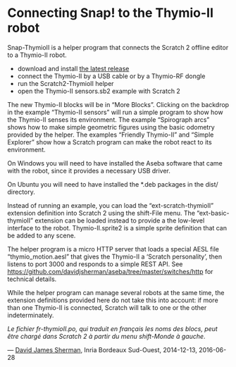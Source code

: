 # Connecting Snap! to the Thymio-II robot

Snap-ThymioII is a helper program that connects the Scratch 2 offline editor to a Thymio-II robot.

- download and install [the latest release](https://github.com/davidjsherman/inirobot-scratch-thymioII/releases)
- connect the Thymio-II by a USB cable or by a Thymio-RF dongle
- run the Scratch2-ThymioII helper
- open the Thymio-II sensors.sb2 example with Scratch 2

The new Thymio-II blocks will be in “More Blocks”. Clicking on the backdrop in the example “Thymio-II sensors” will run a simple program to show how the Thymio-II senses its environment. The example “Spirograph arcs” shows how to make simple geometric figures using the basic odometry provided by the helper. The examples “Friendly Thymio-II” and “Simple Explorer” show how a Scratch program can make the robot react to its environment.

On Windows you will need to have installed the Aseba software that came with the robot, since it provides a necessary USB driver.

On Ubuntu you will need to have installed the *.deb packages in the dist/ directory.

Instead of running an example, you can load the “ext-scratch-thymioII” extension definition into Scratch 2 using the shift-File menu. The “ext-basic-thymioII” extension can be loaded instead to provide a the low-level interface to the robot. Thymio-II.sprite2 is a simple sprite definition that can be added to any scene.

The helper program is a micro HTTP server that loads a special AESL file “thymio_motion.aesl” that gives the Thymio-II a ‘Scratch personality’, then listens to port 3000 and responds to a simple REST API. See https://github.com/davidjsherman/aseba/tree/master/switches/http for technical details.

While the helper program can manage several robots at the same time, the extension definitions provided here do not take this into account: if more than one Thymio-II is connected, Scratch will talk to one or the other indeterminately.

*Le fichier fr-thymioII.po, qui traduit en français les noms des blocs, peut être chargé dans Scratch 2 à partir du menu shift-Monde à gauche*.

— [David James Sherman](mailto:david.sherman@inria.fr), Inria Bordeaux Sud-Ouest, 2014-12-13, 2016-06-28
